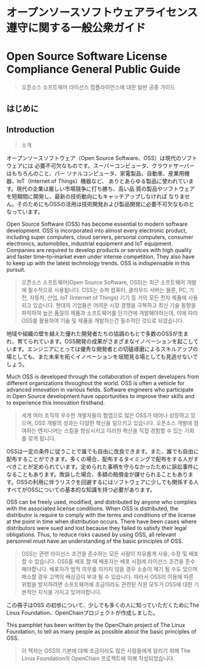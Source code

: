 # オープンソースソフトウェアライセンス遵守に関する一般公衆ガイド
# Open Source Software License Compliance General Public Guide
> 오픈소스 소프트웨어 라이선스 컴플라이언스에 대한 일반 공중 가이드

## はじめに
## Introduction
> 소개

オープンソースソフトウェア（Open Source Software、OSS）は現代のソフトウェアには 必要不可欠なものです。スーパーコンピュータ、クラウドサーバーはもちろんのこと、パー ソナルコンピュータ、家電製品、自動車、産業用機器、IoT（Internet of Things）機器など、 ありとあらゆる製品に使われています。現代の企業は厳しい市場競争に打ち勝ち、高い品 質の製品やソフトウェアを短期間に開発し、最新の技術動向にもキャッチアップしなければ なりません。そのためにもOSSの活用は技術開発および製品開発に必要不可欠なものと なっています。

Open Source Software (OSS) has become essential to modern software development. OSS is incorporated into almost every electronic product, including super computers, cloud servers, personal computers, consumer electronics, automobiles, industrial equipment and IoT equipment. Companies are required to develop products or services with high quality and faster time–to–market even under intense competition. They also have to keep up with the latest technology trends. OSS is indispensable in this pursuit.

> 오픈소스 소프트웨어(Open Source Software, OSS)는 최근 소프트웨어 개발에 필수적으로 사용됩니다. OSS는 슈퍼 컴퓨터, 클라우드 서버는 물론, PC, 가전, 자동차, 산업, IoT (Internet of Things) 기기 등 거의 모든 전자 제품에 사용되고 있습니다. 현대의 기업들은 어려운 시장 경쟁을 극복하고 최신 기술 동향을 파악하여 높은 품질의 제품과 소프트웨어를 단기간에 개발해야하는데, 이에 따라 OSS를 활용하여 기술 및 제품을 개발하는건 필수적인 것으로 되었습니다.

地域や組織の壁を越えた優れた開発者たちの協調のもとで多数のOSSが生まれ、育てられています。OSS開発の成果がさまざまなイノベーションを起こしています。エンジニアにとっては優秀な開発者との切磋琢磨によるスキルアップの場としても、また未来を拓くイノベーションを垣間見る場としても見逃せないでしょう。

Much OSS is developed through the collaboration of expert developers from different organizations throughout the world. OSS is often a vehicle for advanced innovation in various fields. Software engineers who participate in Open Source development have opportunities to improve their skills and to experience this innovation firsthand.

> 세계 여러 조직의 우수한 개발자들의 협엽으로 많은 OSS가 태어나 성장하고 있으며, OSS 개발의 성과는 다양한 혁신을 일으키고 있습니다. 오픈소스 개발에 참여하는 엔지니어는 스킬을 향상시키고 이러한 혁신을 직접 경험할 수 있는 기회를 갖게 됩니다. 

OSSは一定の条件に従うことで誰でも自由に改良できます。また、誰でも自由に配布することができます。多くの場合、配布するタイミングで配布をする人がすべきことが定められています。定められた事柄を守らなかったために訴訟事件になることもあります。敗訴した場合、多額の賠償金が課せられることもあります。OSSの利用に伴うリスクを回避するにはソフトウェアに少しでも関係する人すべてがOSSについての基本的な知識を持つ必要があります。

OSS can be freely used, modified, and distributed by anyone who complies with the associated license conditions. When OSS is distributed, the distributor is require to comply with the terms and conditions of the license at the point in time when distribution occurs. There have been cases where distributors were sued and lost because they failed to satisfy their legal obligations. Thus, to reduce risks caused by using OSS, all relevant personnel must have an understanding of the basic principles of OSS.

> OSS는 관련 라이선스 조건을 준수하는 모든 사람이 자유롭게 사용, 수정 및 배포 할 수 있습니다.  OSS를 배포 할 때 배포자는 배포 시점에 라이선스 조건을 준수해야합니다. 배포자가 법적 의무를 지키지 않을 경우 소송이 제기 될 수도 있으며 패소할 경우 고액의 배상금이 부과 될 수 있습니다. 따라서 OSS의 이용에 따른 위험을 방지하려면 소프트웨어에 조금이라도 관련된 직원 모두가 OSS에 대한 기본적인 지식을 가지고 있어야합니다.


この冊子はOSS の初歩について、少しでも多くの人に知っていただくためにThe Linux Foundation、OpenChainプロジェクトが作成しました。

This pamphlet has been written by the OpenChain project of The Linux Foundation, to tell as many people as possible about the basic principles of OSS.

> 이 책자는 OSS의 기본에 대해 조금이라도 많은 사람들에게 알리기 위해 The Linux Foundation의 OpenChain 프로젝트에 의해 작성되었습니다.
